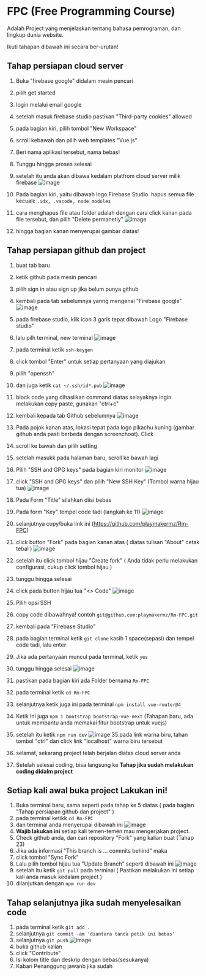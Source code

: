 # FPC (Free Programming Course)

Adalah Project yang menjelaskan tentang bahasa pemrograman, dan lingkup dunia website.

Ikuti tahapan dibawah ini secara ber-urutan!

## Tahap persiapan cloud server

1. Buka "firebase google" didalam mesin pencari
2. pilih get started
3. login melalui email google
4. setelah masuk firebase studio pastikan "Third-party cookies" allowed
5. pada bagian kiri, pilih tombol "New Workspace"
6. scroll kebawah dan pilih web templates "Vue.js"
7. Beri nama aplikasi tersebut, nama bebas!
8. Tunggu hingga proses selesai
9. setelah itu anda akan dibawa kedalam platfrom cloud server milik firebase
![image](https://github.com/user-attachments/assets/571f7ebe-e448-48bf-8065-483b481bff6e)

11. Pada bagian kiri, yaitu dibawah logo Firebase Studio. hapus semua file kecuali: `.idx, .vscode, node_modules`
12. cara menghapus file atau folder adalah dengan cara click kanan pada file tersebut, dan pilih "Delete permanetly"
![image](https://github.com/user-attachments/assets/2bc981ab-a052-45c8-b867-9ee02dcabfa8)
13. hingga bagian kanan menyerupai gambar diatas!

## Tahap persiapan github dan project
1. buat tab baru
1. ketik github pada mesin pencari
2. pilih sign in atau sign up jika belum punya github
3. kembali pada tab sebelumnya yanng mengenai "Firebase google"
![image](https://github.com/user-attachments/assets/4abb1d62-4f9b-4c69-941c-16dac315eb91)

5. pada firebase studio, klik icon 3 garis tepat dibawah Logo "Firebase studio"
6. lalu pilh terminal, new terminal
![image](https://github.com/user-attachments/assets/99d72d97-67ab-4caa-8208-0cec00832c81)
7. pada terminal ketik `ssh-keygen`
8. click tombol "Enter" untuk setiap pertanyaan yang diajukan
9. pilih "openssh"
10. dan juga ketik `cat ~/.ssh/id*.pub`
![image](https://github.com/user-attachments/assets/64384583-daa0-4491-bf97-29e80c031284)

12. block code yang dihasilkan command diatas selayaknya ingin melakukan copy paste, gunakan "ctrl+c"
13. kembali kepada tab Github sebelumnya
![image](https://github.com/user-attachments/assets/7c15d3ec-faa9-4876-9912-fef20b5c0369)
14. Pada pojok kanan atas, lokasi tepat pada logo pikachu kuning (gambar github anda pasti berbeda dengan screenchoot). Click
15. scroll ke bawah dan pilih setting
16. setelah masukk pada halaman baru, scroll ke bawah lagi
17. Pilih "SSH and GPG keys" pada bagian kiri monitor
![image](https://github.com/user-attachments/assets/1dd90bc9-f0a8-46a3-934e-516a288307cf)
18. click "SSH and GPG keys" dan pilih "New SSH Key" (Tombol warna hijau tua)
![image](https://github.com/user-attachments/assets/be865975-a230-4d74-bdc1-a650e35548c2)
19. Pada Form "Title" silahkan diisi bebas
20. Pada form "Key" tempel code tadi (langkah ke 11)
![image](https://github.com/user-attachments/assets/b6f42e8a-3a31-4876-be1c-03e21a93d5fe)
22. selanjutnya copy/buka link ini (https://github.com/playmakermz/Rm-FPC)
23. click button "Fork" pada bagian kanan atas ( diatas tulisan "About" cetak tebal )
![image](https://github.com/user-attachments/assets/feb4bfd8-197f-4825-8f64-c45327ea630d)
24. setelah itu click tombol hijau "Create fork" ( Anda tidak perlu melakukan configurasi, cukup click tombol hijau )
25. tunggu hingga selesai
26. click pada button hijau tua "<> Code"
![image](https://github.com/user-attachments/assets/7295041b-a6f3-47eb-b623-df216669c1ff)
27. Pilih opsi SSH
28. copy code dibawahnya! contoh `git@github.com:playmakermz/Rm-FPC.git`
29. kembali pada "Firebase Studio"
30. pada bagian terminal ketik `git clone` kasih 1 space(sepasi) dan tempel code tadi, lalu enter
31. Jika ada pertanyaan muncul pada terminal, ketik `yes`
32. tunggu hingga selesai
![image](https://github.com/user-attachments/assets/2aaf938c-c739-487a-bb16-139b93810549)

33. pastikan pada bagian kiri ada Folder bernama `Rm-FPC`
34. pada terminal ketik `cd Rm-FPC`
35. selanjutnya ketik juga ini pada terminal `npm install vue-router@4`
36. Ketik ini juga `npm i bootstrap bootstrap-vue-next` (Tahapan baru, ada untuk membantu anda memakai fitur bootstrap untuk vuejs)
36. setelah itu ketik `npm run dev`
![image](https://github.com/user-attachments/assets/53e386b0-6be9-48dd-94f7-3518c0d55574)
35.pada link warna biru, tahan tombol "ctrl" dan click link "localhost" warna biru tersebut
37. selamat, sekarang project telah berjalan diatas cloud server anda
38. Setelah selesai coding, bisa langsung ke **Tahap jika sudah melakukan coding didalm project**


## Setiap kali awal buka project Lakukan ini!
1. Buka terminal baru, sama seperti pada tahap ke 5 diatas ( pada bagian "Tahap persiapan github dan project" )
1. pada terminal ketikk `cd Rm-FPC`
2. dan terminal anda menyerupai dibawah ini
![image](https://github.com/user-attachments/assets/efd76c92-36a7-46b9-95fd-cfe126afa16e)
4. **Wajib lakukan ini** setiap kali temen-temen mau mengerjakan project.
5. Check github anda, dan cari repository "Fork" yang kalian buat (Tahap 23)
6. Jika ada informasi "This branch is ... commits behind" maka
7. click tombol "Sync Fork"
8. Lalu pilih tombol hijau tua "Update Branch" seperti dibawah ini
![image](https://github.com/user-attachments/assets/23034daa-4c64-4909-b9ef-fa220de55b52)
9. setelah itu ketik `git pull` pada terminal ( Pastikan melakukan ini setiap kali anda masuk kedalam project )
10. dilanjutkan dengan `npm run dev`


## Tahap selanjutnya jika sudah menyelesaikan code
1. pada terminal ketik `git add .`
2. selanjutnya `git commit -am 'diantara tanda petik ini bebas'`
3. selanjutnya `git push`
![image](https://github.com/user-attachments/assets/4daf3f1e-4e11-4e0e-9c23-7d3c0d169baa)
4. buka github kalian
5. click "Contribute"
6. Isi kolom title dan deskrip dengan bebas(sesukanya)
7. Kabari Penanggung jawanb jika sudah 
